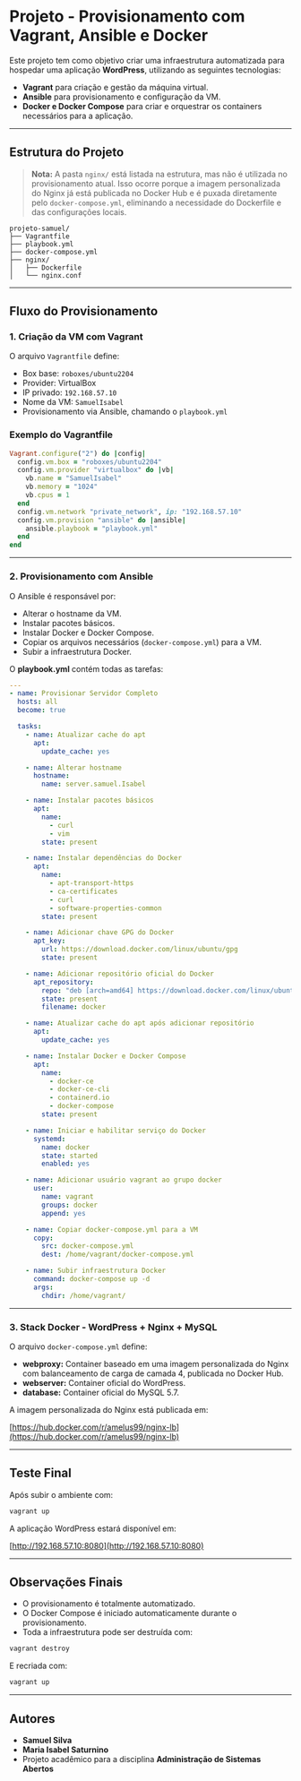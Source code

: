 # Projeto - Provisionamento com Vagrant, Ansible e Docker

Este projeto tem como objetivo criar uma infraestrutura automatizada para hospedar uma aplicação **WordPress**, utilizando as seguintes tecnologias:

- **Vagrant** para criação e gestão da máquina virtual.
- **Ansible** para provisionamento e configuração da VM.
- **Docker e Docker Compose** para criar e orquestrar os containers necessários para a aplicação.

---

## Estrutura do Projeto

> **Nota:** A pasta `nginx/` está listada na estrutura, mas não é utilizada no provisionamento atual. Isso ocorre porque a imagem personalizada do Nginx já está publicada no Docker Hub e é puxada diretamente pelo `docker-compose.yml`, eliminando a necessidade do Dockerfile e das configurações locais.

```
projeto-samuel/
├── Vagrantfile
├── playbook.yml
├── docker-compose.yml
├── nginx/
│   ├── Dockerfile
│   └── nginx.conf
```

---

## Fluxo do Provisionamento

### 1. Criação da VM com Vagrant

O arquivo `Vagrantfile` define:

- Box base: `roboxes/ubuntu2204`
- Provider: VirtualBox
- IP privado: `192.168.57.10`
- Nome da VM: `SamuelIsabel`
- Provisionamento via Ansible, chamando o `playbook.yml`

### Exemplo do Vagrantfile

```ruby
Vagrant.configure("2") do |config|
  config.vm.box = "roboxes/ubuntu2204"
  config.vm.provider "virtualbox" do |vb|
    vb.name = "SamuelIsabel"
    vb.memory = "1024"
    vb.cpus = 1
  end
  config.vm.network "private_network", ip: "192.168.57.10"
  config.vm.provision "ansible" do |ansible|
    ansible.playbook = "playbook.yml"
  end
end
```

---

### 2. Provisionamento com Ansible

O Ansible é responsável por:

- Alterar o hostname da VM.
- Instalar pacotes básicos.
- Instalar Docker e Docker Compose.
- Copiar os arquivos necessários (`docker-compose.yml`) para a VM.
- Subir a infraestrutura Docker.

O **playbook.yml** contém todas as tarefas:

```yaml
---
- name: Provisionar Servidor Completo
  hosts: all
  become: true

  tasks:
    - name: Atualizar cache do apt
      apt:
        update_cache: yes

    - name: Alterar hostname
      hostname:
        name: server.samuel.Isabel

    - name: Instalar pacotes básicos
      apt:
        name:
          - curl
          - vim
        state: present

    - name: Instalar dependências do Docker
      apt:
        name:
          - apt-transport-https
          - ca-certificates
          - curl
          - software-properties-common
        state: present

    - name: Adicionar chave GPG do Docker
      apt_key:
        url: https://download.docker.com/linux/ubuntu/gpg
        state: present

    - name: Adicionar repositório oficial do Docker
      apt_repository:
        repo: "deb [arch=amd64] https://download.docker.com/linux/ubuntu focal stable"
        state: present
        filename: docker

    - name: Atualizar cache do apt após adicionar repositório
      apt:
        update_cache: yes

    - name: Instalar Docker e Docker Compose
      apt:
        name:
          - docker-ce
          - docker-ce-cli
          - containerd.io
          - docker-compose
        state: present

    - name: Iniciar e habilitar serviço do Docker
      systemd:
        name: docker
        state: started
        enabled: yes

    - name: Adicionar usuário vagrant ao grupo docker
      user:
        name: vagrant
        groups: docker
        append: yes

    - name: Copiar docker-compose.yml para a VM
      copy:
        src: docker-compose.yml
        dest: /home/vagrant/docker-compose.yml

    - name: Subir infraestrutura Docker
      command: docker-compose up -d
      args:
        chdir: /home/vagrant/
```

---

### 3. Stack Docker - WordPress + Nginx + MySQL

O arquivo `docker-compose.yml` define:

- **webproxy:** Container baseado em uma imagem personalizada do Nginx com balanceamento de carga de camada 4, publicada no Docker Hub.
- **webserver:** Container oficial do WordPress.
- **database:** Container oficial do MySQL 5.7.

A imagem personalizada do Nginx está publicada em:

[https://hub.docker.com/r/amelus99/nginx-lb](https://hub.docker.com/r/amelus99/nginx-lb)

---

## Teste Final

Após subir o ambiente com:

```bash
vagrant up
```

A aplicação WordPress estará disponível em:

[http://192.168.57.10:8080](http://192.168.57.10:8080)

---

## Observações Finais

- O provisionamento é totalmente automatizado.
- O Docker Compose é iniciado automaticamente durante o provisionamento.
- Toda a infraestrutura pode ser destruída com:

```bash
vagrant destroy
```

E recriada com:

```bash
vagrant up
```

---

## Autores

- **Samuel Silva**
- **Maria Isabel Saturnino**
- Projeto acadêmico para a disciplina **Administração de Sistemas Abertos**
